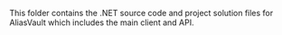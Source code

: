 This folder contains the .NET source code and project solution files for AliasVault which includes the main client and API.
